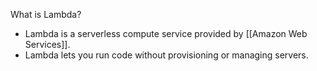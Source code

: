 
What is Lambda?
- Lambda is a serverless compute service provided by [[Amazon Web Services]]. 
- Lambda lets you run code without provisioning or managing servers.